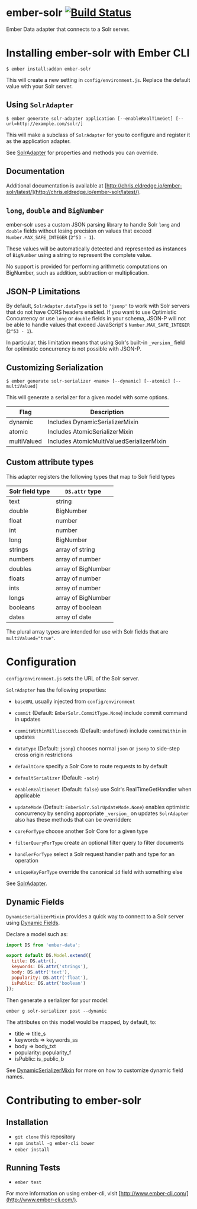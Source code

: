 # ember-solr [![Build Status](https://travis-ci.org/chriseldredge/ember-solr.svg?branch=master)](https://travis-ci.org/chriseldredge/ember-solr)

Ember Data adapter that connects to a Solr server.

# Installing ember-solr with Ember CLI

    $ ember install:addon ember-solr

This will create a new setting in `config/environment.js`. Replace
the default value with your Solr server.

## Using `SolrAdapter`

    $ ember generate solr-adapter application [--enableRealTimeGet] [--url=http://example.com/solr/]

This will make a subclass of `SolrAdapter` for you to configure
and register it as the application adapter.

See [SolrAdapter](http://chris.eldredge.io/ember-solr/latest/classes/SolrAdapter.html) for properties and methods you can override.

## Documentation

Additional documentation is available at [http://chris.eldredge.io/ember-solr/latest/](http://chris.eldredge.io/ember-solr/latest/).

## `long`, `double` and `BigNumber`

ember-solr uses a custom JSON parsing library to handle Solr
`long` and `double` fields without losing precision on values
that exceed `Number.MAX_SAFE_INTEGER` (`2^53 - 1`).

These values will be automatically detected and represented
as instances of `BigNumber` using a string to represent the
complete value.

No support is provided for performing arithmetic computations
on BigNumber, such as addition, subtraction or multiplication.

## JSON-P Limitations

By default, `SolrAdapter.dataType` is set to `'jsonp'` to work with
Solr servers that do not have CORS headers enabled. If you want to
use Optimistic Concurrency or use `long` or `double` fields in
your schema, JSON-P will not be able to handle values that exceed
JavaScript's `Number.MAX_SAFE_INTEGER` (`2^53 - 1`).

In particular, this limitation means that using Solr's built-in
`_version_` field for optimistic concurrency is not possible with
JSON-P.

## Customizing Serialization

    $ ember generate solr-serializer <name> [--dynamic] [--atomic] [--multiValued]

This will generate a serializer for a given model with some options.

Flag        | Description
----------- | -----------
dynamic     | Includes DynamicSerializerMixin
atomic      | Includes AtomicSerializerMixin
multiValued | Includes AtomicMultiValuedSerializerMixin

## Custom attribute types

This adapter registers the following types that map to Solr field types

Solr field type | `DS.attr` type
--------------- | --------------
text            | string
double          | BigNumber
float           | number
int             | number
long            | BigNumber
strings         | array of string
numbers         | array of number
doubles         | array of BigNumber
floats          | array of number
ints            | array of number
longs           | array of BigNumber
booleans        | array of boolean
dates           | array of date

The plural array types are intended for use with Solr fields
that are `multiValued="true"`.

# Configuration

`config/environment.js` sets the URL of the Solr server.

`SolrAdapter` has the following properties:

* `baseURL` usually injected from `config/environment`
* `commit` (Default: `EmberSolr.CommitType.None`) include commit command in updates
* `commitWithinMilliseconds` (Default: `undefined`) include `commitWithin` in updates
* `dataType` (Default: `jsonp`) chooses normal `json` or `jsonp` to side-step cross origin restrictions
* `defaultCore` specify a Solr Core to route requests to by default
* `defaultSerializer` (Default: `-solr`)
* `enableRealtimeGet` (Default: `false`) use Solr's RealTimeGetHandler when applicable
* `updateMode` (Default: `EmberSolr.SolrUpdateMode.None`) enables optimistic concurrency by sending appropriate `_version_` on updates
`SolrAdapter` also has these methods that can be overridden:

* `coreForType` choose another Solr Core for a given type
* `filterQueryForType` create an optional filter query to filter documents
* `handlerForType` select a Solr request handler path and type for an operation
* `uniqueKeyForType` override the canonical `id` field with something else

See [SolrAdapter](http://chris.eldredge.io/ember-solr/latest/classes/SolrAdapter.html).

## Dynamic Fields

`DynamicSerializerMixin` provides a quick way to connect to a Solr server using
[Dynamic Fields](https://cwiki.apache.org/confluence/display/solr/Dynamic+Fields).

Declare a model such as:

```javascript
import DS from 'ember-data';

export default DS.Model.extend({
  title: DS.attr(),
  keywords: DS.attr('strings'),
  body: DS.attr('text'),
  popularity: DS.attr('float'),
  isPublic: DS.attr('boolean')
});
```

Then generate a serializer for your model:

    ember g solr-serializer post --dynamic

The attributes on this model would be mapped, by default, to:

* title => title_s
* keywords => keywords_ss
* body => body_txt
* popularity: popularity_f
* isPublic: is_public_b

See [DynamicSerializerMixin](http://chris.eldredge.io/ember-solr/latest/classes/DynamicSerializerMixin.html) for more on how to customize dynamic field names.

# Contributing to ember-solr

## Installation

* `git clone` this repository
* `npm install -g ember-cli bower`
* `ember install`

## Running Tests

* `ember test`

For more information on using ember-cli, visit [http://www.ember-cli.com/](http://www.ember-cli.com/).

